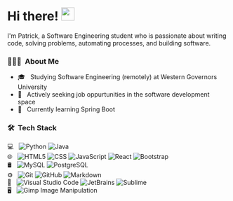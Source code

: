 # Hi there! <img src="https://raw.githubusercontent.com/MartinHeinz/MartinHeinz/master/wave.gif" width="30px" height="30px">

I'm Patrick, a Software Engineering student who is passionate about writing code, solving problems, automating processes, and building software.

<h3> 👨🏻‍💻 &nbsp;About Me </h3>

- 🎓 &nbsp; Studying Software Engineering (remotely) at Western Governors University
- 💼 &nbsp; Actively seeking job oppurtunities in the software development space
- 🌱 &nbsp; Currently learning Spring Boot

<h3> 🛠 &nbsp;Tech Stack</h3>

 💻 &nbsp;
  ![Python](https://img.shields.io/badge/-Python-758ECD?style=flat&logo=python)
  ![Java](https://img.shields.io/badge/-Java-4A90E2?style=flat&logo=java)
  <br/>
🌐 &nbsp;
  ![HTML5](https://img.shields.io/badge/-HTML5-0095D5?style=flat&logo=HTML5)
  ![CSS](https://img.shields.io/badge/-CSS-F78E1E?style=flat&logo=CSS3&logoColor=1572B6)
  ![JavaScript](https://img.shields.io/badge/-JavaScript-F7DF1E?style=flat&logo=javascript)
  ![React](https://img.shields.io/badge/-React-00B3E6?style=flat&logo=react)
  ![Bootstrap](https://img.shields.io/badge/-Bootstrap-563D7C?style=flat&logo=bootstrap&logoColor=563D7C)
  <br/>
🛢 &nbsp;
  ![MySQL](https://img.shields.io/badge/-MySQL-FFB0A3?style=flat&logo=mysql)
  ![PostgreSQL](https://img.shields.io/badge/-Postgresql-A3FFD8?style=flat&logo=postgresql)
  <br/>
⚙️ &nbsp;
  ![Git](https://img.shields.io/badge/-Git-FFA3A3?style=flat&logo=git)
  ![GitHub](https://img.shields.io/badge/-GitHub-C3A3FF?style=flat&logo=github)
  ![Markdown](https://img.shields.io/badge/-Markdown-A970FF?style=flat&logo=markdown)
  <br/>
🔧 &nbsp;
  ![Visual Studio Code](https://img.shields.io/badge/-Visual%20Studio%20Code-A3D8FF?style=flat&logo=visual-studio-code&logoColor=007ACC)
  ![JetBrains](https://img.shields.io/badge/-JetBrains-333333?style=flat&logo=jetbrains)
  ![Sublime](https://img.shields.io/badge/-Sublime%20Text%20Editor-A3A3FF?style=flat&logo=sublime-text-editor)
  <br/>
🖥 &nbsp;
  ![Gimp Image Manipulation](https://img.shields.io/badge/-Gimp-FFD8A3?style=flat&logo=gimp)

<br/>

<!-- | <a href="https://github.com/gitpk-0/github-readme-stats"><img align="center" src="https://github-readme-stats.vercel.app/api?username=gitpk-0&show_icons=true&include_all_commits=true&theme=buefy&hide_border=true" alt="Patrick's github stats" /></a> | <a href="https://github.com/gitpk-0/github-readme-stats"><img align="center" src="https://github-readme-stats.vercel.app/api/top-langs/?username=gitpk-0&layout=compact&theme=buefy&hide_border=true" /></a> |
| ------------- | ------------- |
-->
